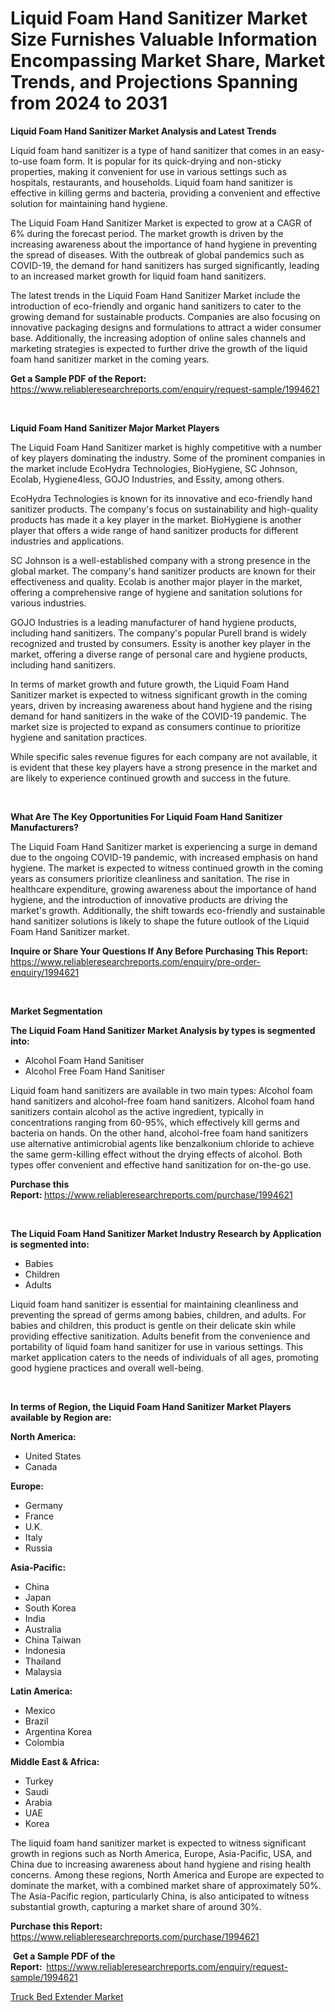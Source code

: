 <p><h1>Liquid Foam Hand Sanitizer Market Size Furnishes Valuable Information Encompassing Market Share, Market Trends, and Projections Spanning from 2024 to 2031</h1></p><p><strong>Liquid Foam Hand Sanitizer Market Analysis and Latest Trends</strong></p>
<p><p>Liquid foam hand sanitizer is a type of hand sanitizer that comes in an easy-to-use foam form. It is popular for its quick-drying and non-sticky properties, making it convenient for use in various settings such as hospitals, restaurants, and households. Liquid foam hand sanitizer is effective in killing germs and bacteria, providing a convenient and effective solution for maintaining hand hygiene.</p><p>The Liquid Foam Hand Sanitizer Market is expected to grow at a CAGR of 6% during the forecast period. The market growth is driven by the increasing awareness about the importance of hand hygiene in preventing the spread of diseases. With the outbreak of global pandemics such as COVID-19, the demand for hand sanitizers has surged significantly, leading to an increased market growth for liquid foam hand sanitizers.</p><p>The latest trends in the Liquid Foam Hand Sanitizer Market include the introduction of eco-friendly and organic hand sanitizers to cater to the growing demand for sustainable products. Companies are also focusing on innovative packaging designs and formulations to attract a wider consumer base. Additionally, the increasing adoption of online sales channels and marketing strategies is expected to further drive the growth of the liquid foam hand sanitizer market in the coming years.</p></p>
<p><strong>Get a Sample PDF of the Report:&nbsp;</strong> <a href="https://www.reliableresearchreports.com/enquiry/request-sample/1994621">https://www.reliableresearchreports.com/enquiry/request-sample/1994621</a></p>
<p>&nbsp;</p>
<p><strong>Liquid Foam Hand Sanitizer Major Market Players</strong></p>
<p><p>The Liquid Foam Hand Sanitizer market is highly competitive with a number of key players dominating the industry. Some of the prominent companies in the market include EcoHydra Technologies, BioHygiene, SC Johnson, Ecolab, Hygiene4less, GOJO Industries, and Essity, among others.</p><p>EcoHydra Technologies is known for its innovative and eco-friendly hand sanitizer products. The company's focus on sustainability and high-quality products has made it a key player in the market. BioHygiene is another player that offers a wide range of hand sanitizer products for different industries and applications.</p><p>SC Johnson is a well-established company with a strong presence in the global market. The company's hand sanitizer products are known for their effectiveness and quality. Ecolab is another major player in the market, offering a comprehensive range of hygiene and sanitation solutions for various industries.</p><p>GOJO Industries is a leading manufacturer of hand hygiene products, including hand sanitizers. The company's popular Purell brand is widely recognized and trusted by consumers. Essity is another key player in the market, offering a diverse range of personal care and hygiene products, including hand sanitizers.</p><p>In terms of market growth and future growth, the Liquid Foam Hand Sanitizer market is expected to witness significant growth in the coming years, driven by increasing awareness about hand hygiene and the rising demand for hand sanitizers in the wake of the COVID-19 pandemic. The market size is projected to expand as consumers continue to prioritize hygiene and sanitation practices.</p><p>While specific sales revenue figures for each company are not available, it is evident that these key players have a strong presence in the market and are likely to experience continued growth and success in the future.</p></p>
<p>&nbsp;</p>
<p><strong>What Are The Key Opportunities For Liquid Foam Hand Sanitizer Manufacturers?</strong></p>
<p><p>The Liquid Foam Hand Sanitizer market is experiencing a surge in demand due to the ongoing COVID-19 pandemic, with increased emphasis on hand hygiene. The market is expected to witness continued growth in the coming years as consumers prioritize cleanliness and sanitation. The rise in healthcare expenditure, growing awareness about the importance of hand hygiene, and the introduction of innovative products are driving the market's growth. Additionally, the shift towards eco-friendly and sustainable hand sanitizer solutions is likely to shape the future outlook of the Liquid Foam Hand Sanitizer market.</p></p>
<p><strong>Inquire or Share Your Questions If Any Before Purchasing This Report:</strong> <a href="https://www.reliableresearchreports.com/enquiry/pre-order-enquiry/1994621">https://www.reliableresearchreports.com/enquiry/pre-order-enquiry/1994621</a></p>
<p>&nbsp;</p>
<p><strong>Market Segmentation</strong></p>
<p><strong>The Liquid Foam Hand Sanitizer Market Analysis by types is segmented into:</strong></p>
<p><ul><li>Alcohol Foam Hand Sanitiser</li><li>Alcohol Free Foam Hand Sanitiser</li></ul></p>
<p><p>Liquid foam hand sanitizers are available in two main types: Alcohol foam hand sanitizers and alcohol-free foam hand sanitizers. Alcohol foam hand sanitizers contain alcohol as the active ingredient, typically in concentrations ranging from 60-95%, which effectively kill germs and bacteria on hands. On the other hand, alcohol-free foam hand sanitizers use alternative antimicrobial agents like benzalkonium chloride to achieve the same germ-killing effect without the drying effects of alcohol. Both types offer convenient and effective hand sanitization for on-the-go use.</p></p>
<p><strong>Purchase this Report:&nbsp;</strong><a href="https://www.reliableresearchreports.com/purchase/1994621">https://www.reliableresearchreports.com/purchase/1994621</a></p>
<p>&nbsp;</p>
<p><strong>The Liquid Foam Hand Sanitizer Market Industry Research by Application is segmented into:</strong></p>
<p><ul><li>Babies</li><li>Children</li><li>Adults</li></ul></p>
<p><p>Liquid foam hand sanitizer is essential for maintaining cleanliness and preventing the spread of germs among babies, children, and adults. For babies and children, this product is gentle on their delicate skin while providing effective sanitization. Adults benefit from the convenience and portability of liquid foam hand sanitizer for use in various settings. This market application caters to the needs of individuals of all ages, promoting good hygiene practices and overall well-being.</p></p>
<p>&nbsp;</p>
<p><strong>In terms of Region, the Liquid Foam Hand Sanitizer Market Players available by Region are:</strong></p>
<p>
    <p> <strong> North America: </strong>
        <ul>
            <li>United States</li>
            <li>Canada</li>
        </ul>
        </p> 
    <p> <strong> Europe: </strong>
        <ul>
            <li>Germany</li>
            <li>France</li>
            <li>U.K.</li>
            <li>Italy</li>
            <li>Russia</li>
        </ul>
        </p> 
    <p> <strong> Asia-Pacific: </strong>
        <ul>
            <li>China</li>
            <li>Japan</li>
            <li>South Korea</li>
            <li>India</li>
            <li>Australia</li>
            <li>China Taiwan</li>
            <li>Indonesia</li>
            <li>Thailand</li>
            <li>Malaysia</li>
        </ul>
        </p> 
    <p> <strong> Latin America: </strong>
        <ul>
            <li>Mexico</li>
            <li>Brazil</li>
            <li>Argentina Korea</li>
            <li>Colombia</li>
        </ul>
        </p> 
    <p> <strong> Middle East & Africa: </strong>
        <ul>
            <li>Turkey</li>
            <li>Saudi</li>
            <li>Arabia</li>
            <li>UAE</li>
            <li>Korea</li>
        </ul>
    </p>
    </p>
<p><p>The liquid foam hand sanitizer market is expected to witness significant growth in regions such as North America, Europe, Asia-Pacific, USA, and China due to increasing awareness about hand hygiene and rising health concerns. Among these regions, North America and Europe are expected to dominate the market, with a combined market share of approximately 50%. The Asia-Pacific region, particularly China, is also anticipated to witness substantial growth, capturing a market share of around 30%.</p></p>
<p><strong>Purchase this Report: </strong><a href="https://www.reliableresearchreports.com/purchase/1994621">https://www.reliableresearchreports.com/purchase/1994621</a></p>
<p>&nbsp;<strong>Get a Sample PDF of the Report:&nbsp;&nbsp;</strong><a href="https://www.reliableresearchreports.com/enquiry/request-sample/1994621">https://www.reliableresearchreports.com/enquiry/request-sample/1994621</a></p>
<p><strong></strong></p>
<p><p><a href="https://fearless-okapi-6c8.notion.site/Truck-Bed-Extender-Market-Provides-a-Comprehensive-Analysis-Including-a-Macro-Overview-of-the-Market-1f3fb934566d460099b16d3ef5f742c0">Truck Bed Extender Market</a></p></p>